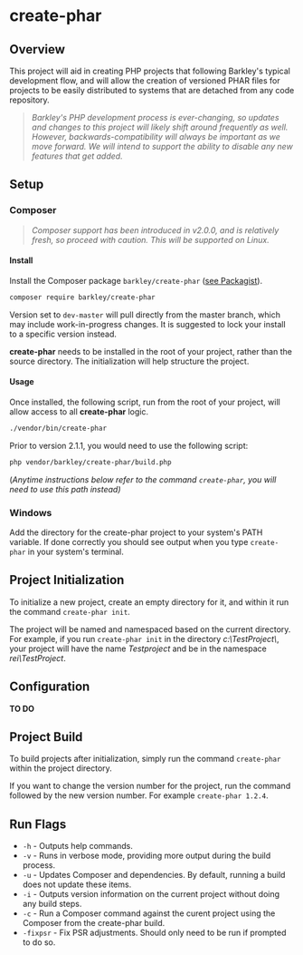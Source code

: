 # create-phar

## Overview

This project will aid in creating PHP projects that following Barkley's typical development flow, and
will allow the creation of versioned PHAR files for projects to be easily distributed to systems 
that are detached from any code repository. 

> _Barkley's PHP development process is ever-changing, so updates and changes to this project will likely shift around frequently as well. However, backwards-compatibility will always be important as we move forward. We will intend to support the ability to disable any new features that get added._

## Setup

### Composer

> _Composer support has been introduced in v2.0.0, and is relatively fresh, so proceed with caution. This will be supported on Linux._

#### Install

Install the Composer package `barkley/create-phar` ([see Packagist](https://packagist.org/packages/barkley/create-phar)).

```bash
composer require barkley/create-phar
```

Version set to `dev-master` will pull directly from the master branch, which may include work-in-progress 
changes. It is suggested to lock your install to a specific version instead.

**create-phar** needs to be installed in the root of your project, rather than the source directory. The
initialization will help structure the project.

#### Usage

Once installed, the following script, run from the root of your project, will allow access to all **create-phar**
logic. 

```bash
./vendor/bin/create-phar
```

Prior to version 2.1.1, you would need to use the following script:

```bash
php vendor/barkley/create-phar/build.php
```

(_Anytime instructions below refer to the command `create-phar`, you will need to use this path instead)_

### Windows

Add the directory for the create-phar project to your system's PATH
variable. If done correctly you should see output when you type `create-phar`
in your system's terminal.

## Project Initialization

To initialize a new project, create an empty directory for it, and within it
run the command `create-phar init`.

The project will be named and namespaced based on the current directory. For 
example, if you run `create-phar init` in the directory _c:\\TestProject\\_, 
your project will have the name _Testproject_ and be in the namespace 
_rei\TestProject_.

## Configuration 

__TO DO__

## Project Build

To build projects after initialization, simply run the command `create-phar` within the project directory.

If you want to change the version number for the project, run the command
followed by the new version number. For example `create-phar 1.2.4`.

## Run Flags

- `-h` - Outputs help commands.
- `-v` - Runs in verbose mode, providing more output during the build process.
- `-u` - Updates Composer and dependencies. By default, running a build does not update these items.
- `-i` - Outputs version information on the current project without doing any build steps.
- `-c` - Run a Composer command against the curent project using the Composer from the create-phar build.
- `-fixpsr` - Fix PSR adjustments. Should only need to be run if prompted to do so.
